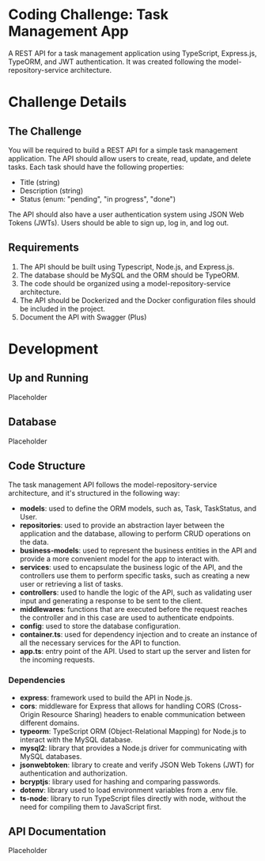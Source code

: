 # Coding Challenge: Task Management App

A REST API for a task management application using TypeScript, Express.js, TypeORM, and JWT authentication. It was created following the model-repository-service architecture.

# Challenge Details

## The Challenge

You will be required to build a REST API for a simple task management application. The API should allow users to create, read, update, and delete tasks. Each task should have the following properties:

- Title (string)
- Description (string)
- Status (enum: "pending", "in progress", "done")

The API should also have a user authentication system using JSON Web Tokens (JWTs). Users should be able to sign up, log in, and log out.

## Requirements

1. The API should be built using Typescript, Node.js, and Express.js.
2. The database should be MySQL and the ORM should be TypeORM.
3. The code should be organized using a model-repository-service architecture.
4. The API should be Dockerized and the Docker configuration files should be included in the project.
5. Document the API with Swagger (Plus)

# Development

## Up and Running

Placeholder

## Database

Placeholder

## Code Structure

The task management API follows the model-repository-service architecture, and it's structured in the following way:

- **models**: used to define the ORM models, such as, Task, TaskStatus, and User.
- **repositories**: used to provide an abstraction layer between the application and the database, allowing to perform CRUD operations on the data.
- **business-models**: used to represent the business entities in the API and provide a more convenient model for the app to interact with.
- **services**: used to encapsulate the business logic of the API, and the controllers use them to perform specific tasks, such as creating a new user or retrieving a list of tasks.
- **controllers**: used to handle the logic of the API, such as validating user input and generating a response to be sent to the client.
- **middlewares**: functions that are executed before the request reaches the controller and in this case are used to authenticate endpoints.
- **config**: used to store the database configuration.
- **container.ts**: used for dependency injection and to create an instance of all the necessary services for the API to function.
- **app.ts**: entry point of the API. Used to start up the server and listen for the incoming requests.

### Dependencies

- **express**: framework used to build the API in Node.js.
- **cors**: middleware for Express that allows for handling CORS (Cross-Origin Resource Sharing) headers to enable communication between different domains.
- **typeorm**: TypeScript ORM (Object-Relational Mapping) for Node.js to interact with the MySQL database.
- **mysql2**: library that provides a Node.js driver for communicating with MySQL databases.
- **jsonwebtoken**: library to create and verify JSON Web Tokens (JWT) for authentication and authorization.
- **bcryptjs**: library used for hashing and comparing passwords.
- **dotenv**: library used to load environment variables from a .env file.
- **ts-node**: library to run TypeScript files directly with node, without the need for compiling them to JavaScript first.

## API Documentation

Placeholder
